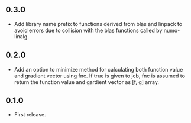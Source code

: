 ## 0.3.0
- Add library name prefix to functions derived from blas and linpack
to avoid errors due to collision with the blas functions called by numo-linalg.

## 0.2.0
- Add an option to minimize method for calculating both function value and gradient vector using fnc.
If true is given to jcb, fnc is assumed to return the function value and gardient vector as [f, g] array.

## 0.1.0
- First release.
